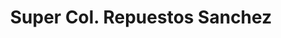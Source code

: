 ---
title: "Super Col. Repuestos Sanchez"
url: /boca-chica/super-col-repuestos-sanchez/
shop: Lebensmittel
---